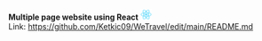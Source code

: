 **Multiple page website using React** <img src="public/logo192.png" height="20" width="20"> <br>
Link: https://github.com/Ketkic09/WeTravel/edit/main/README.md
